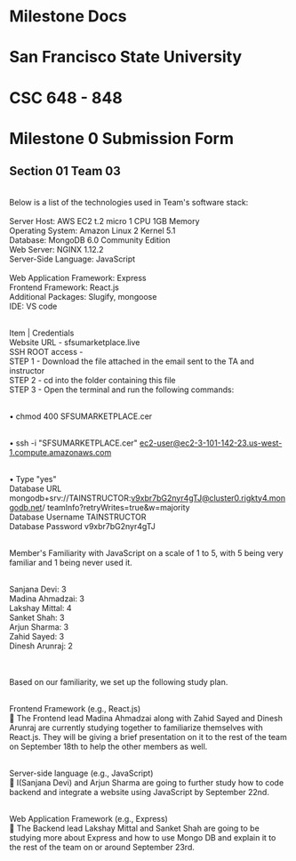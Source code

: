 # Milestone Docs

# San Francisco State University

# CSC 648 - 848

# Milestone 0 Submission Form

## Section 01 Team 03

<br>Below is a list of the technologies used in Team's software stack:  
 <br>Server Host: AWS EC2 t.2 micro 1 CPU 1GB Memory
<br>Operating System: Amazon Linux 2 Kernel 5.1
<br>Database: MongoDB 6.0 Community Edition
<br>Web Server: NGINX 1.12.2
<br> Server-Side Language: JavaScript  
 <br> Web Application Framework: Express
<br>Frontend Framework: React.js
<br>Additional Packages: Slugify, mongoose
<br>IDE: VS code

<br>Item | Credentials
<br>Website URL - sfsumarketplace.live
<br>SSH ROOT access -<br>STEP 1 - Download the file attached in the email sent to the TA and instructor
<br>STEP 2 - cd into the folder containing this file
<br>STEP 3 - Open the terminal and run the following commands:

<br>• chmod 400 SFSUMARKETPLACE.cer

<br>• ssh -i "SFSUMARKETPLACE.cer" ec2-user@ec2-3-101-142-23.us-west-1.compute.amazonaws.com

<br>• Type "yes"
<br>Database URL mongodb+srv://TAINSTRUCTOR:v9xbr7bG2nyr4gTJ@cluster0.rigkty4.mongodb.net/
teamInfo?retryWrites=true&w=majority
<br>Database Username TAINSTRUCTOR
<br>Database Password v9xbr7bG2nyr4gTJ

<br>Member's Familiarity with JavaScript on a scale of 1 to 5, with 5 being very familiar and 1 being never used it.

<br>Sanjana Devi: 3
<br>Madina Ahmadzai: 3
<br>Lakshay Mittal: 4
<br>Sanket Shah: 3
<br>Arjun Sharma: 3
<br>Zahid Sayed: 3
<br>Dinesh Arunraj: 2<br><br>

<br>Based on our familiarity, we set up the following study plan.

<br>Frontend Framework (e.g., React.js)<br>
 The Frontend lead Madina Ahmadzai along with Zahid Sayed and Dinesh Arunraj are currently studying together to familiarize themselves with React.js. They will be giving a brief presentation on it to the rest of the team on September 18th to help the other members as well.

<br>Server-side language (e.g., JavaScript)<br>
 I(Sanjana Devi) and Arjun Sharma are going to further study how to code backend and integrate a website using JavaScript by September 22nd.

<br>Web Application Framework (e.g., Express)<br>
 The Backend lead Lakshay Mittal and Sanket Shah are going to be studying more about Express and how to use Mongo DB and explain it to the rest of the team on or around September 23rd.
